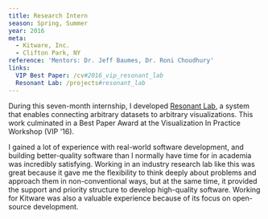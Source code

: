 ```yaml
---
title: Research Intern
season: Spring, Summer
year: 2016
meta:
  - Kitware, Inc.
  - Clifton Park, NY
reference: 'Mentors: Dr. Jeff Baumes, Dr. Roni Choudhury'
links:
  VIP Best Paper: /cv#2016_vip_resonant_lab
  Resonant Lab: /projects#resonant_lab
---
```


During this seven-month internship, I developed [Resonant Lab](https://resonantlab.kitware.com), a system that enables connecting arbitrary datasets to arbitrary visualizations. This work culminated in a Best Paper Award at the Visualization In Practice Workshop (VIP '16).

I gained a lot of experience with real-world software development, and building better-quality software than I normally have time for in academia was incredibly satisfying. Working in an industry research lab like this was great because it gave me the flexibility to think deeply about problems and approach them in non-conventional ways, but at the same time, it provided the support and priority structure to develop high-quality software. Working for Kitware was also a valuable experience because of its focus on open-source development.
